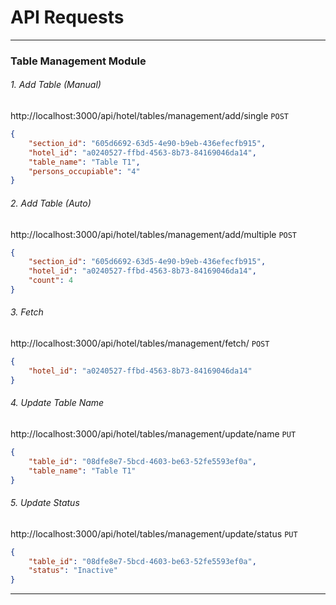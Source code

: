 
# API Requests

----------------------------------------------------------------------------------

### Table Management Module

###### 1. Add Table (Manual)
http://localhost:3000/api/hotel/tables/management/add/single
`POST`
```json
{
    "section_id": "605d6692-63d5-4e90-b9eb-436efecfb915",
    "hotel_id": "a0240527-ffbd-4563-8b73-84169046da14",
    "table_name": "Table T1",
    "persons_occupiable": "4"
}
```
###### 2. Add Table (Auto)
http://localhost:3000/api/hotel/tables/management/add/multiple
`POST`
```json
{
    "section_id": "605d6692-63d5-4e90-b9eb-436efecfb915",
    "hotel_id": "a0240527-ffbd-4563-8b73-84169046da14",
    "count": 4
}
```


###### 3. Fetch
http://localhost:3000/api/hotel/tables/management/fetch/
`POST`
```json
{
    "hotel_id": "a0240527-ffbd-4563-8b73-84169046da14"
}
```

###### 4. Update Table Name
http://localhost:3000/api/hotel/tables/management/update/name
`PUT`
```json
{
    "table_id": "08dfe8e7-5bcd-4603-be63-52fe5593ef0a",
    "table_name": "Table T1"
}
```

###### 5. Update Status
http://localhost:3000/api/hotel/tables/management/update/status
`PUT`
```json
{
    "table_id": "08dfe8e7-5bcd-4603-be63-52fe5593ef0a",
    "status": "Inactive"
}
```
----------------------------------------------------------------------------------
